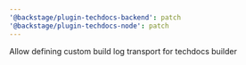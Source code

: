 ```yaml
---
'@backstage/plugin-techdocs-backend': patch
'@backstage/plugin-techdocs-node': patch
---
```


Allow defining custom build log transport for techdocs builder
